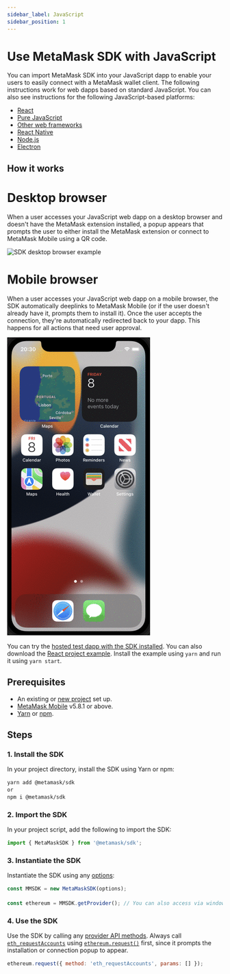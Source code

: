 ```yaml
---
sidebar_label: JavaScript
sidebar_position: 1
---
```


# Use MetaMask SDK with JavaScript

You can import MetaMask SDK into your JavaScript dapp to enable your users to easily connect
with a MetaMask wallet client.
The following instructions work for web dapps based on standard JavaScript.
You can also see instructions for the following JavaScript-based platforms:

- [React](react.md)
- [Pure JavaScript](pure-js.md)
- [Other web frameworks](other-web-frameworks.md)
- [React Native](react-native.md)
- [Node.js](nodejs.md)
- [Electron](electron.md)

## How it works

<!--tabs-->

# Desktop browser

When a user accesses your JavaScript web dapp on a desktop browser and doesn't have the MetaMask
extension installed, a popup appears that prompts the user to either install the MetaMask extension or connect
to MetaMask Mobile using a QR code.

![SDK desktop browser example](../../../assets/sdk-desktop-browser.gif)

# Mobile browser

When a user accesses your JavaScript web dapp on a mobile browser, the SDK automatically deeplinks
to MetaMask Mobile (or if the user doesn't already have it, prompts them to install it).
Once the user accepts the connection, they're automatically redirected back to your dapp.
This happens for all actions that need user approval.

<p align="center">

![SDK mobile browser example](../../../assets/sdk-mobile-browser.gif)

</p>

<!--/tabs-->

You can try the
[hosted test dapp with the SDK installed](https://c0f4f41c-2f55-4863-921b-sdk-docs.github.io/test-dapp-2/).
You can also download the
[React project example](https://github.com/MetaMask/examples/tree/main/metamask-with/metamask-sdk-create-react-app).
Install the example using `yarn` and run it using `yarn start`.

## Prerequisites

- An existing or [new project](../../../get-started/set-up-dev-environment.md) set up.
- [MetaMask Mobile](https://github.com/MetaMask/metamask-mobile) v5.8.1 or above.
- [Yarn](https://yarnpkg.com/getting-started/install) or
  [npm](https://docs.npmjs.com/downloading-and-installing-node-js-and-npm).

## Steps

### 1. Install the SDK

In your project directory, install the SDK using Yarn or npm:

```bash
yarn add @metamask/sdk
or
npm i @metamask/sdk
```

### 2. Import the SDK

In your project script, add the following to import the SDK:

```javascript
import { MetaMaskSDK } from '@metamask/sdk';
```

### 3. Instantiate the SDK

Instantiate the SDK using any [options](../../../reference/sdk-js-options.md):

```javascript
const MMSDK = new MetaMaskSDK(options);

const ethereum = MMSDK.getProvider(); // You can also access via window.ethereum
```

### 4. Use the SDK

Use the SDK by calling any [provider API methods](../../../reference/provider-api.md).
Always call [`eth_requestAccounts`](../../../reference/rpc-api.md#eth_requestaccounts) using
[`ethereum.request()`](../../../reference/provider-api.md#ethereumrequestargs) first, since it
prompts the installation or connection popup to appear.

```javascript
ethereum.request({ method: 'eth_requestAccounts', params: [] });
```
